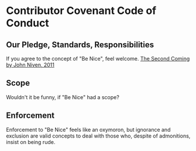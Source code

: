 # Contributor Covenant Code of Conduct

## Our Pledge, Standards, Responsibilities

If you agree to the concept of "Be Nice", feel welcome.
[The Second Coming by John Niven, 2011](https://readingbug2016.wordpress.com/2019/01/04/book-review-the-second-coming-by-john-niven-2011/)

## Scope

Wouldn't it be funny, if "Be Nice" had a scope?

## Enforcement

Enforcement to "Be Nice" feels like an oxymoron, but ignorance and exclusion are valid concepts to deal with those who, despite of admonitions, insist on being rude.
